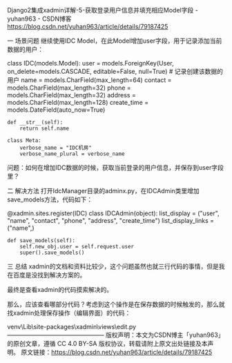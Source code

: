 Django2集成xadmin详解-5-获取登录用户信息并填充相应Model字段 - yuhan963 - CSDN博客 https://blog.csdn.net/yuhan963/article/details/79187425

一 场景问题
继续使用IDC Model，在此Model增加user字段，用于记录添加当前数据的用户：

class IDC(models.Model):
    user = models.ForeignKey(User, on_delete=models.CASCADE, editable=False, null=True) # 记录创建该数据的用户
    name = models.CharField(max_length=64)
    contact = models.CharField(max_length=32)
    phone = models.CharField(max_length=32)
    address = models.CharField(max_length=128)
    create_time = models.DateField(auto_now=True)

    def __str__(self):
        return self.name

    class Meta:
        verbose_name = "IDC机房"
        verbose_name_plural = verbose_name

问题：如何在增加IDC数据的时候，获取当前登录的用户信息，并保存到user字段里？

二 解决方法
打开IdcManager目录的adminx.py，在IDCAdmin类里增加save_models方法，代码如下：

@xadmin.sites.register(IDC)
class IDCAdmin(object):
    list_display = ("user", "name", "contact", "phone", "address", "create_time")
    list_display_links = ("name",)

    def save_models(self):
        self.new_obj.user = self.request.user
        super().save_models()

三 总结
xadmin的文档和资料比较少，这个问题虽然也就三行代码的事情，但是我在百度是没找到解决方案的。

最终是查看xadmin的代码摸索解决的。

那么，应该查看哪部分代码？考虑到这个操作是在保存数据的时候触发的，那么就找xadmin处理保存操作（编辑界面）的代码：

venv\Lib\site-packages\xadmin\views\edit.py
————————————————
版权声明：本文为CSDN博主「yuhan963」的原创文章，遵循 CC 4.0 BY-SA 版权协议，转载请附上原文出处链接及本声明。
原文链接：https://blog.csdn.net/yuhan963/article/details/79187425